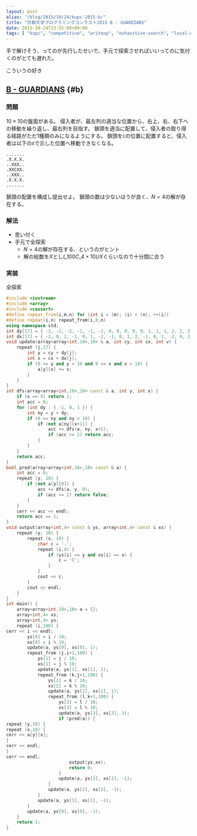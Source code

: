 ```yaml
---
layout: post
alias: "/blog/2015/10/24/kupc-2015-b/"
title: "京都大学プログラミングコンテスト2015 B - GUARDIANS"
date: 2015-10-24T23:55:09+09:00
tags: [ "kupc", "competitive", "writeup", "exhaustive-search", "local-execution" ]
---
```


手で解けそう、ってのが先行したせいで、手元で探索させればいいってのに気付くのがとても遅れた。

こういうの好き

<!-- more -->

## [B - GUARDIANS](https://beta.atcoder.jp/contests/kupc2015/tasks/kupc2015_b) {#b}

### 問題

$10 \times 10$の盤面がある。
侵入者が、最左列の適当な位置から、右上、右、右下への移動を繰り返し、最右列を目指す。
鎖頭を適当に配置して、侵入者の取り得る経路がただ1種類のみになるようにする。
鎖頭を`C`の位置に配置すると、侵入者は以下の`X`で示した位置へ移動できなくなる。

```
.......
.X.X.X.
..XXX..
.XXCXX.
..XXX..
.X.X.X.
.......
```

鎖頭の配置を構成し提出せよ。
鎖頭の数は少ないほうが良く、$N = 4$の解が存在する。

### 解法

-   思い付く
-   手元で全探索
    -   $N = 4$の解が存在する、というのがヒント
    -   解の総数を$X$とし$({}\_{100}C\_4 \times 10) / X$ぐらいなので十分間に合う

### 実装

全探索

``` c++
#include <iostream>
#include <array>
#include <cassert>
#define repeat_from(i,m,n) for (int i = (m); (i) < (n); ++(i))
#define repeat(i,n) repeat_from(i,0,n)
using namespace std;
int dy[17] = { -2, -2, -2, -1, -1, -1, 0, 0, 0, 0, 0, 1, 1, 1, 2, 2, 2 };
int dx[17] = { -2, 0, 2, -1, 0, 1, -2, -1, 0, 1, 2, -1, 0, 1, -2, 0, 2 };
void update(array<array<int,10>,10> & a, int cy, int cx, int v) {
    repeat (j,17) {
        int y = cy + dy[j];
        int x = cx + dx[j];
        if (0 <= y and y < 10 and 0 <= x and x < 10) {
            a[y][x] += v;
        }
    }
}
int dfs(array<array<int,10>,10> const & a, int y, int x) {
    if (x == 9) return 1;
    int acc = 0;
    for (int dy : { -1, 0, 1 }) {
        int ny = y + dy;
        if (0 <= ny and ny < 10) {
            if (not a[ny][x+1]) {
                acc += dfs(a, ny, x+1);
                if (acc >= 2) return acc;
            }
        }
    }
    return acc;
}
bool pred(array<array<int,10>,10> const & a) {
    int acc = 0;
    repeat (y, 10) {
        if (not a[y][0]) {
            acc += dfs(a, y, 0);
            if (acc >= 2) return false;
        }
    }
    cerr << acc << endl;
    return acc == 1;
}
void output(array<int,4> const & ys, array<int,4> const & xs) {
    repeat (y, 10) {
        repeat (x, 10) {
            char c = '.';
            repeat (i,4) {
                if (ys[i] == y and xs[i] == x) {
                    c = 'C';
                }
            }
            cout << c;
        }
        cout << endl;
    }
}
int main() {
    array<array<int,10>,10> a = {};
    array<int,4> xs;
    array<int,4> ys;
    repeat (i,100) {
cerr << i << endl;
        ys[0] = i / 10;
        xs[0] = i % 10;
        update(a, ys[0], xs[0], 1);
        repeat_from (j,i+1,100) {
            ys[1] = j / 10;
            xs[1] = j % 10;
            update(a, ys[1], xs[1], 1);
            repeat_from (k,j+1,100) {
                ys[2] = k / 10;
                xs[2] = k % 10;
                update(a, ys[2], xs[2], 1);
                repeat_from (l,k+1,100) {
                    ys[3] = l / 10;
                    xs[3] = l % 10;
                    update(a, ys[3], xs[3], 1);
                    if (pred(a)) {
repeat (y,10) {
repeat (x,10) {
cerr << a[y][x];
}
cerr << endl;
}
cerr << endl;
                        output(ys,xs);
                        return 0;
                    }
                    update(a, ys[3], xs[3], -1);
                }
                update(a, ys[2], xs[2], -1);
            }
            update(a, ys[1], xs[1], -1);
        }
        update(a, ys[0], xs[0], -1);
    }
    return 1;
}
```
